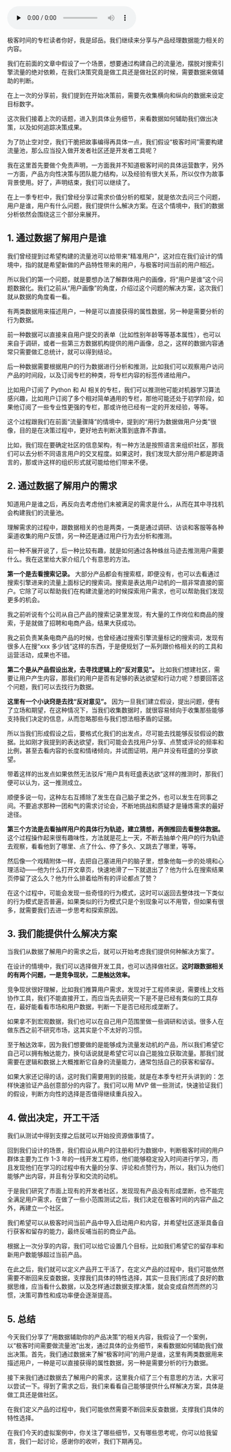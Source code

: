 <audio id="audio" title="27 | 从具体业务出发，如何利用数据辅助你的决策？" controls="" preload="none"><source id="mp3" src="https://static001.geekbang.org/resource/audio/22/ee/226b7922814c3858775b7f48bd1ae7ee.mp3"></audio>

极客时间的专栏读者你好，我是邱岳。我们继续来分享与产品经理数据能力相关的内容。

我们在前面的文章中假设了一个场景，想要通过构建自己的流量池，摆脱对搜索引擎流量的绝对依赖，在我们决策究竟是做工具还是做社区的时候，需要数据来做辅助的判断。

在上一次的分享前，我们提到在开始决策前，需要先收集横向和纵向的数据来设定目标数字。

这次我们接着上次的话题，进入到具体业务细节，来看数据如何辅助我们做出决策，以及如何追踪决策成果。

为了防止空对空，我们干脆把故事编得再具体一点，我们假设“极客时间”需要构建流量池，那么应当投入做开发者社区还是开发者工具呢？

我在这里首先要做个免责声明，一方面我并不知道极客时间的具体运营数字，另外一方面，产品方向性决策与团队能力结构，以及经验有很大关系，所以仅作为故事背景使用。好了，声明结束，我们可以继续了。

在上一季专栏中，我们曾经分享过需求价值分析的框架，就是依次去问三个问题，用户是谁，用户有什么问题，我们提供什么解决方案。在这个情境中，我们的数据分析依然会围绕这三个部分来展开。

## 1. 通过数据了解用户是谁

我们曾经提到过希望构建的流量池可以给带来“精准用户”，这对应在我们设计的情境中，指的就是希望新做的产品特性带来的用户，与极客时间当前的用户相近。

所以我们的第一个问题，就是要想办法了解群体用户的画像，将“用户是谁”这个问题数据化。我们之前从“用户画像”的角度，介绍过这个问题的解决方案，这次我们就从数据的角度看一看。

有两类数据用来描述用户，一种是可以直接获得的属性数据，另一种是需要分析的行为数据。

前一种数据可以直接来自用户提交的表单（比如性别年龄等等基本属性），也可以来自于调研，或者一些第三方数据机构提供的用户画像，总之，这样的数据内容通常只需要做汇总统计，就可以得到结论。

后一种数据需要根据用户的行为数据进行分析和推测，比如我们可以观察用户访问产品的时间段，以及订阅专栏的种类，将专栏内容的标签传递给用户。

比如用户订阅了 Python 和 AI 相关的专栏，我们可以推测他可能对机器学习算法感兴趣，比如用户订阅了多个相对简单通用的专栏，那他可能还处于初学阶段，如果他订阅了一些专业性更强的专栏，那或许他已经有一定的开发经验，等等。

这个过程跟我们在前面“流量骤降”的情境中，提到的“用行为数据做用户分类”很像，目的是在决策过程中，更好地去判断决策到底靠不靠谱。

比如，我们现在要确定社区的信息架构，有一种方法是按照语言来组织社区，那我们可以去分析不同语言用户的交叉程度。如果这时，我们发现大部分用户都是跨语言的，那或许这样的组织形式就可能给他们带来不便。

## 2. 通过数据了解用户的需求

知道用户是谁之后，再反向去考虑他们未被满足的需求是什么，从而在其中寻找机会构建我们的流量池。

理解需求的过程中，跟数据相关的也是两类，一类是通过调研、访谈和客服等各种渠道收集的用户反馈，另一种还是通过用户行为去分析和推测。

前一种不展开说了，后一种比较有趣，就是如何通过各种蛛丝马迹去推测用户需要什么。我在这里给大家介绍几个有意思的方法。

**第一个是去看搜索记录。** 大部分产品都会有搜索框，即便没有，也可以去看通过搜索引擎进来的流量上面标记的搜索词。搜索是表达用户动机的一扇非常直接的窗户。它除了可以帮助我们在构建流量池的时候探索用户需求，也可以帮助我们发现更多的机会。

我之前听说有个公司从自己产品的搜索记录里发现，有大量的工作岗位和商品的搜索，于是就做了招聘和电商产品，结果大获成功。

我之前负责某条电商产品的时候，也曾经通过搜索引擎流量标记的搜索词，发现有很多人在搜“xxx 多少钱”这样的东西，于是便规划了一系列跟价格相关的的工具和运营活动，成果也不错。

**第二个是从产品假设出发，去寻找逻辑上的“反对意见”。** 比如我们想建社区，需要让用户产生内容，那我们的用户是否有足够的表达欲望和行动力呢？想要回答这个问题，我们可以去找行为数据。

**这里有一个小诀窍是去找“反对意见”。** 因为一旦我们建立假设，提出问题，便有了立场和期望，在这种情况下，当我们收集数据时，就很容易倾向于收集那些能够支持我们决定的信息，从而忽略那些与我们想法相矛盾的证据。

所以当我们形成假设之后，要格式化我们的出发点，尽可能去找能够反驳假设的数据。比如刚才我提到的表达欲望，我们可能会去找用户分享、点赞或评论的频率和比例，甚至去看内容的长度和情绪倾向，并试图证明，用户并没有旺盛的分享欲望。

带着这样的出发点如果依然无法驳斥“用户具有旺盛表达欲”这样的推测时，那我们便可以认为，这一推测成立。

顺便多说一句，这种左右互搏除了发生在自己脑子里之外，也可以发生在同事之间。不要追求那种一团和气的需求讨论会，不断地挑战和质疑才是锤炼需求的最好途径。

**第三个方法是去看抽样用户的具体行为轨迹，建立猜想，再倒推回去看整体数据。** 这个过程操作起来很有趣味性，方法就是花上一天，不断去抽单个用户的行为轨迹去观察，看看他到了哪里、点了什么、停了多久、又跳去了哪里，等等。

然后像一个戏精附体一样，去把自己塞进用户的脑子里，想象他每一步的处境和心理活动——他为什么打开文章页，快速地滑了一下就退出了？他为什么在搜索结果页停留了这么久？他为什么排着给所有的评论都点了赞？

在这个过程中，可能会发现一些奇怪的行为模式，这时可以返回去整体找一下类似的行为模式是否普遍，如果类似的行为模式只是个别现象可以不用管，但如果有很多，就需要我们去进一步思考和探索原因。

## 3. 我们能提供什么解决方案

当我们从数据了解用户的需求之后，就可以开始考虑我们提供何种解决方案了。

在设计的情境中，我们可以选择做开发工具，也可以选择做社区。**这时跟数据相关的有两个问题，一是竞争现状，二是触达效率。**

竞争现状很好理解，比如我们推算用户需求，发现对于工程师来说，需要线上文档协作工具，我们不能直接开工，而应当先去研究一下是不是已经有类似的工具存在，最好能看看市场和用户数据，判断一下是否已经形成垄断了。

如果拿不到宏观数据，我们也可以在自己用户范围里做一些调研和访谈。很多人在做东西之前不研究市场，这其实是个不太好的习惯。

至于触达效率，因为我们想要做的是能够成为流量发动机的产品，所以我们希望它自己可以拥有触达能力，换句话说就是希望它可以自己能独立获取流量。那我们就需要在逻辑和数据上大概推断它自身的流量能力，通常包括自己的获客和留存。

如果大家还记得的话，这时我们需要用到的技能，就是在本季专栏开头讲到的：怎样快速验证产品创意部分的内容了。我们可以用 MVP 做一些测试，快速验证我们的假设，判断方向性的选择是否值得继续重兵投入。

## 4. 做出决定，开工干活

我们从测试中得到支撑之后就可以开始投资源做事情了。

回到我们设计的场景，我们假设从用户的注册和行为数据中，判断极客时间的用户群体主要为工作 1-3 年的一线开发工程师，他们能够稳定投入时间进行学习，而且发现他们在学习的过程中有大量的分享、评论和点赞行为，所以，我们认为他们能够产出内容，并且有分享和交流的动机。

于是我们研究了市面上现有的开发者社区，发现现有产品没有形成垄断，也不能完全满足用户需求，在做了一些小范围测试之后，我们决定在极客时间的内容产品之外，再建立一个社区。

我们希望可以从极客时间当前产品中导入启动用户和内容，并希望社区逐渐具备自行获客和留存的能力，最终反哺当前的商业产品。

根据上一次分享的内容，我们可以给它设置几个目标，比如我们希望它的留存率和新用户数能够超过当前产品。

在此之后，我们就可以定义产品开工干活了，在定义产品的过程中，我们可能依然需要不断回来反查数据，支撑我们具体的特性选择，其实一旦我们形成了良好的数据思维，应当看什么数据，以及怎样通过数据支撑决策，就会变成自然而然的习惯，决策可靠性和成功率便会逐渐提高。

## 5. 总结

今天我们分享了“用数据辅助你的产品决策”的相关内容，我假设了一个案例，以“极客时间需要做流量池”出发，通过具体的业务细节，来看数据如何辅助我们做出决策。首先，我们通过数据来了解“极客时间”的用户是谁，这里有两类数据用来描述用户，一种是可以直接获得的属性数据，另一种是需要分析的行为数据。

接下来我们通过数据去了解用户的需求，这里我介绍了三个有意思的方法，大家可以尝试一下。得到了需求之后，我们来看看自己能够提供什么样解决方案，具体是做工具还是做社区。

在我们定义产品的过程中，我们可能依然需要不断回来反查数据，支撑我们具体的特性选择。

在我们今天的虚拟案例中，你关注了哪些细节，又有哪些思考呢，你可以给我留言，我们一起讨论，感谢你的收听，我们下期再见。


